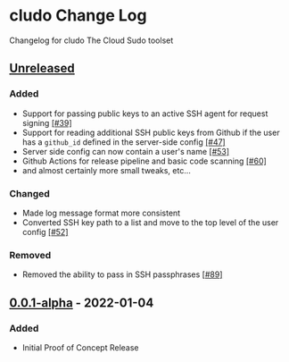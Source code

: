 # cludo Change Log

Changelog for cludo The Cloud Sudo toolset

## [Unreleased]
### Added
- Support for passing public keys to an active SSH agent for request signing [[#39]](https://github.com/superorbital/cludo/issues/39)
- Support for reading additional SSH public keys from Github if the user has a `github_id` defined in the server-side config [[#47]](https://github.com/superorbital/cludo/issues/47)
- Server side config can now contain a user's name [[#53]](https://github.com/superorbital/cludo/issues/53)
- Github Actions for release pipeline and basic code scanning [[#60]](https://github.com/superorbital/cludo/issues/60)
- and almost certainly more small tweaks, etc...
### Changed
- Made log message format more consistent
- Converted SSH key path to a list and move to the top level of the user config [[#52]](https://github.com/superorbital/cludo/issues/52)
### Removed
- Removed the ability to pass in SSH passphrases [[#89]](https://github.com/superorbital/cludo/issues/89)

## [0.0.1-alpha] - 2022-01-04
### Added
- Initial Proof of Concept Release

[Unreleased]: https://github.com/coditory/changelog-parser-action/compare/v0.0.1-alpha...HEAD
[0.0.1-alpha]: https://github.com/coditory/changelog-parser-action/releases/tag/v0.0.1-alpha

